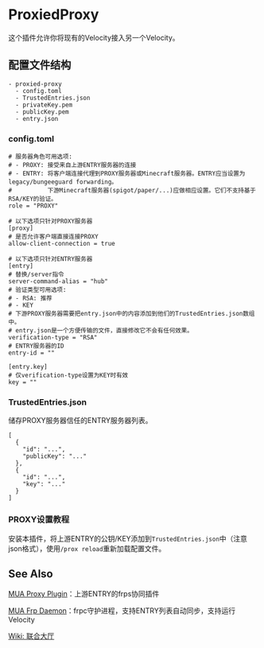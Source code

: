 # ProxiedProxy
这个插件允许你将现有的Velocity接入另一个Velocity。

## 配置文件结构
```
- proxied-proxy
  - config.toml
  - TrustedEntries.json
  - privateKey.pem
  - publicKey.pem
  - entry.json
```

### config.toml
```
# 服务器角色可用选项:
# - PROXY: 接受来自上游ENTRY服务器的连接
# - ENTRY: 将客户端连接代理到PROXY服务器或Minecraft服务器。ENTRY应当设置为legacy/bungeeguard forwarding。
#          下游Minecraft服务器(spigot/paper/...)应做相应设置。它们不支持基于RSA/KEY的验证。
role = "PROXY"

# 以下选项只针对PROXY服务器
[proxy]
# 是否允许客户端直接连接PROXY
allow-client-connection = true

# 以下选项只针对ENTRY服务器
[entry]
# 替换/server指令
server-command-alias = "hub"
# 验证类型可用选项:
# - RSA: 推荐
# - KEY
# 下游PROXY服务器需要把entry.json中的内容添加到他们的TrustedEntries.json数组中。
# entry.json是一个方便传输的文件，直接修改它不会有任何效果。
verification-type = "RSA"
# ENTRY服务器的ID
entry-id = ""

[entry.key]
# 仅verification-type设置为KEY时有效
key = ""
```

### TrustedEntries.json
储存PROXY服务器信任的ENTRY服务器列表。
```
[
  {
    "id": "...",
    "publicKey": "..."
  },
  {
    "id": "...",
    "key": "..."
  }
]
```

### PROXY设置教程
安装本插件，将上游ENTRY的公钥/KEY添加到`TrustedEntries.json`中（注意json格式），使用`/prox reload`重新加载配置文件。

## See Also
[MUA Proxy Plugin](https://github.com/MagicalSheep/mua-proxy-plugin)：上游ENTRY的frps协同插件

[MUA Frp Daemon](https://github.com/MUAlliance/MUAFrpDaemon)：frpc守护进程，支持ENTRY列表自动同步，支持运行Velocity

[Wiki: 联合大厅](https://wiki.mualliance.ltd/%E8%81%94%E5%90%88%E5%A4%A7%E5%8E%85)
